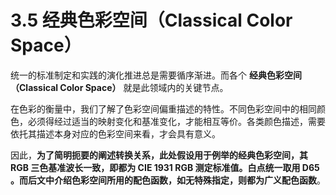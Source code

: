 
# 3.5 经典色彩空间（Classical Color Space）

统一的标准制定和实践的演化推进总是需要循序渐进。而各个 **经典色彩空间（Classical Color Space）** 就是此领域内的关键节点。

在色彩的衡量中，我们了解了色彩空间偏重描述的特性。不同色彩空间中的相同颜色，必须得经过适当的映射变化和基准变化，才能相互等价。各类颜色描述，需要依托其描述本身对应的色彩空间来看，才会具有意义。

因此，**为了简明扼要的阐述转换关系，此处假设用于例举的经典色彩空间，其 RGB 三色基准波长一致，即都为 CIE 1931 RGB 测定标准值。白点统一取用 D65 。而后文中介绍色彩空间所用的配色函数，如无特殊指定，则都为广义配色函数**。


[ref]: References_3.md